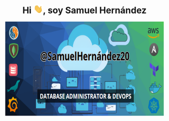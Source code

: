 <h1 align="center">Hi <img src="https://raw.githubusercontent.com/ABSphreak/ABSphreak/master/gifs/Hi.gif" width="30px">, soy Samuel Hernández </h1>


<img src="images/Presentacion_GitHub.png" width="600" height="300" /> 
